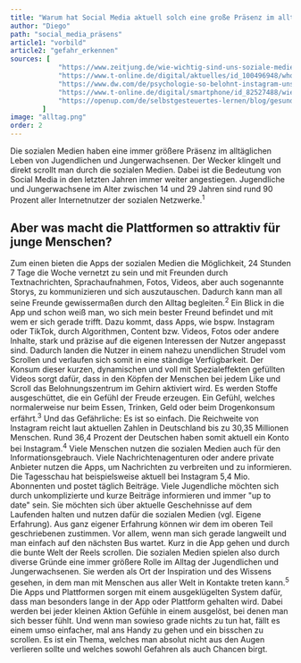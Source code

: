 ```yaml
---
title: "Warum hat Social Media aktuell solch eine große Präsenz im alltäglichen Leben?"
author: "Diego"
path: "social_media_präsens"
article1: "vorbild"
article2: "gefahr_erkennen"
sources: [
            "https://www.zeitjung.de/wie-wichtig-sind-uns-soziale-medien-und-welche-rolle-spielen-sie-im-alltag/",
            "https://www.t-online.de/digital/aktuelles/id_100496948/who-studie-social-media-nutzung-bei-jugendlichen-weiter-angestiegen.html",
            "https://www.dw.com/de/psychologie-so-belohnt-instagram-unser-gehirn/a-49930845",
            "https://www.t-online.de/digital/smartphone/id_82527488/wie-funktioniert-instagram-anleitung-und-wichtigste-funktionen.html",
            "https://openup.com/de/selbstgesteuertes-lernen/blog/gesunder-umgang-social-media/"
        ]
image: "alltag.png"
order: 2
---
```



Die sozialen Medien haben eine immer größere Präsenz im alltäglichen Leben von Jugendlichen und Jungerwachsenen. Der Wecker klingelt und direkt scrollt man durch die sozialen Medien. Dabei ist die Bedeutung von Social Media in den letzten Jahren immer weiter angestiegen. Jugendliche und Jungerwachsene im Alter zwischen 14 und 29 Jahren sind rund 90 Prozent aller Internetnutzer der sozialen Netzwerke.<sup>1</sup>
## Aber was macht die Plattformen so attraktiv für junge Menschen?
Zum einen bieten die Apps der sozialen Medien die Möglichkeit, 24 Stunden 7 Tage die Woche vernetzt zu sein und mit Freunden durch Textnachrichten, Sprachaufnahmen, Fotos, Videos, aber auch sogenannte Storys, zu kommunizieren und sich auszutauschen. Dadurch kann man all seine Freunde gewissermaßen durch den Alltag begleiten.<sup>2</sup> Ein Blick in die App und schon weiß man, wo sich mein bester Freund befindet und mit wem er sich gerade trifft. Dazu kommt, dass Apps, wie bspw. Instagram oder TikTok, durch Algorithmen, Content bzw. Videos, Fotos oder andere Inhalte, stark und präzise auf die eigenen Interessen der Nutzer angepasst sind. Dadurch landen die Nutzer in einem nahezu unendlichen Strudel vom Scrollen und verlaufen sich somit in eine ständige Verfügbarkeit. Der Konsum dieser kurzen, dynamischen und voll mit Spezialeffekten gefüllten Videos sorgt dafür, dass in den Köpfen der Menschen bei jedem Like und Scroll das Belohnungszentrum im Gehirn aktiviert wird. Es werden Stoffe ausgeschüttet, die ein Gefühl der Freude erzeugen. Ein Gefühl, welches normalerweise nur beim Essen, Trinken, Geld oder beim Drogenkonsum erfährt.<sup>3</sup> Und das Gefährliche: Es ist so einfach. Die Reichweite von Instagram reicht laut aktuellen Zahlen in Deutschland bis zu 30,35 Millionen Menschen. Rund 36,4 Prozent der Deutschen haben somit aktuell ein Konto bei Instagram.<sup>4</sup> Viele Menschen nutzen die sozialen Medien auch für den Informationsgebrauch. Viele Nachrichtenagenturen oder andere private Anbieter nutzen die Apps, um Nachrichten zu verbreiten und zu informieren. Die Tagesschau hat beispielsweise aktuell bei Instagram 5,4 Mio. Abonnenten und postet täglich Beiträge. Viele Jugendliche möchten sich durch unkomplizierte und kurze Beiträge informieren und immer "up to date" sein. Sie möchten sich über aktuelle Geschehnisse auf dem Laufenden halten und nutzen dafür die sozialen Medien (vgl. Eigene Erfahrung).
Aus ganz eigener Erfahrung können wir dem im oberen Teil geschriebenen zustimmen.
Vor allem, wenn man sich gerade langweilt und man einfach auf den nächsten Bus wartet. Kurz in die App gehen und durch die bunte Welt der Reels scrollen.
Die sozialen Medien spielen also durch diverse Gründe eine immer größere Rolle im Alltag der Jugendlichen und Jungerwachsenen. Sie werden als Ort der Inspiration und des Wissens gesehen, in dem man mit Menschen aus aller Welt in Kontakte treten kann.<sup>5</sup> Die Apps und Plattformen sorgen mit einem ausgeklügelten System dafür, dass man besonders lange in der App oder Plattform gehalten wird. Dabei werden bei jeder kleinen Aktion Gefühle in einem ausgelöst, bei denen man sich besser fühlt. Und wenn man sowieso grade nichts zu tun hat, fällt es einem umso einfacher, mal ans Handy zu gehen und ein bisschen zu scrollen. Es ist ein Thema, welches man absolut nicht aus den Augen verlieren sollte und welches sowohl Gefahren als auch Chancen birgt. 